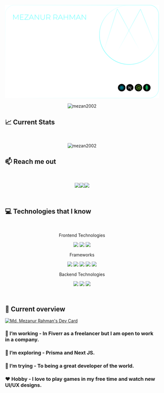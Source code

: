 <a href="https://mezanur-rahman-portfolio.vercel.app/">
<img src="https://github.com/Mezan2002/Mezan2002/blob/main/Card.svg" />
</a>

<br />

<p align="center"> <img src="https://komarev.com/ghpvc/?username=mezan2002&label=Profile%20views&color=0e75b6&style=flat" alt="mezan2002" /> </p>

## :chart_with_upwards_trend: Current Stats
<br />
<p align="center">
  <img width="60%" src="https://github-readme-streak-stats.herokuapp.com/?user=mezan2002&theme=react&hide_border=true&background=0D1117&stroke=0D1117&fire=FF1CF7&sideLabels=00F0FF&currStreakNum=FF1CF7&ring=FF1CF7&currStreakLabel=FF1CF7&sideNums=00F0FF" alt="mezan2002"  />
</p>

## :mailbox: Reach me out

<br />

[<p align="center"><img height="75" src="https://github.com/mir-hussain/mir-hussain/blob/main/images/icons/Linkedin.png">](https://www.linkedin.com/in/mezanurrahman2002/)[<img height="75" src="https://github.com/mir-hussain/mir-hussain/blob/main/images/icons/Facebook.png">](https://web.facebook.com/mezanurrahman2002)[<img height="75" src="https://github.com/mir-hussain/mir-hussain/blob/main/images/icons/Twitter.png"> </p>](https://twitter.com/MdMezan58763254)

<br />

## :computer: Technologies that I know

<br>

<p align="center">
Frontend Technologies
</p>
<p align="center">
<img src="https://github.com/mir-hussain/mir-hussain/blob/main/images/icons/HTML.png"/>
<img src="https://github.com/mir-hussain/mir-hussain/blob/main/images/icons/css.png"/>
<img src="https://github.com/mir-hussain/mir-hussain/blob/main/images/icons/JavaScript.png"/>
</p>


<p align="center">
Frameworks
</p>
<p align="center">
<img src="https://github.com/mir-hussain/mir-hussain/blob/main/images/icons/react.png"/>
<img src="https://github.com/mir-hussain/mir-hussain/blob/main/images/icons/redux.png"/>
<img src="https://github.com/mir-hussain/mir-hussain/blob/main/images/icons/tailwind.png"/>
<img src="https://github.com/mir-hussain/mir-hussain/blob/main/images/icons/Bootsrap.png"/>
<img src="https://github.com/mir-hussain/mir-hussain/blob/main/images/icons/firebase.png"/>
</p>

<p align="center">
Backend Technologies
</p>
<p align="center">
<img src="https://github.com/mir-hussain/mir-hussain/blob/main/images/icons/node.png"/>
<img src="https://github.com/mir-hussain/mir-hussain/blob/main/images/icons/express.png"/>
<img src="https://github.com/mir-hussain/mir-hussain/blob/main/images/icons/mongo.png"/>
</p>

<br/>

## :eyes: Current overview

<div align="left">
<a href="https://app.daily.dev/mezan2002"><img src="https://api.daily.dev/devcards/019238bbc9f2440787c94c466fac5e8f.png?r=6h1" width="400" alt="Md. Mezanur Rahman's Dev Card"/></a>
</div>

### 🔭 I’m working - In Fiverr as a freelancer but I am open to work in a company.

### 🌱 I’m exploring - Prisma and Next JS.

### 🤔 I’m trying - To being a great developer of the world.

### ❤️ Hobby - I love to play games in my free time and watch new UI/UX designs.

<br />
